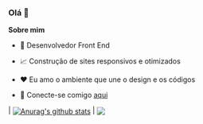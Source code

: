 ### Olá 👋

**Sobre mim**

- 💼 Desenvolvedor Front End

- 📈 Construção de sites responsivos e otimizados

- ❤️ Eu amo o ambiente que une o design e os códigos

- 💬 Conecte-se comigo [aqui](https://www.linkedin.com/in/vitor-guedes-frontend/)

| <a href="https://github.com/anuraghazra/github-readme-stats"><img align="center" src="https://github-readme-stats.vercel.app/api?username=Allegrafrontend&show_icons=true&include_all_commits=true&theme=tokyonight&hide_border=true" alt="Anurag's github stats" /></a> | <a href="https://github.com/anuraghazra/github-readme-stats"><img align="center" src="https://github-readme-stats.vercel.app/api/top-langs/?username=Allegrafrontend&layout=compact&theme=tokyonight&hide_border=true" /></a> 

